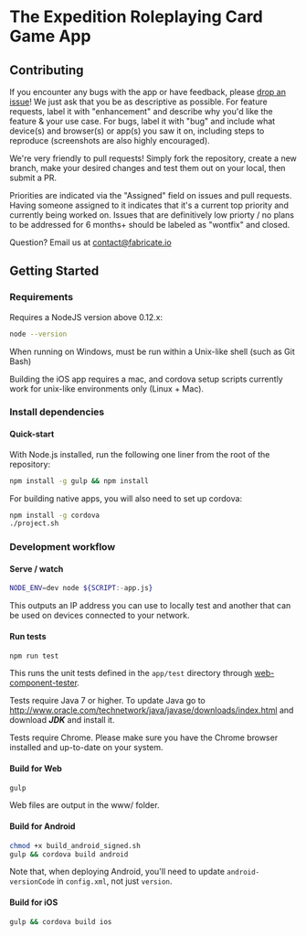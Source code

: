 # The Expedition Roleplaying Card Game App

## Contributing

If you encounter any bugs with the app or have feedback, please [drop an issue](https://github.com/Fabricate-IO/expedition-app/issues/new)! We just ask that you be as descriptive as possible. For feature requests, label it with "enhancement" and describe why you'd like the feature & your use case. For bugs, label it with "bug" and include what device(s) and browser(s) or app(s) you saw it on, including steps to reproduce (screenshots are also highly encouraged).

We're very friendly to pull requests! Simply fork the repository, create a new branch, make your desired changes and test them out on your local, then submit a PR.

Priorities are indicated via the "Assigned" field on issues and pull requests. Having someone assigned to it indicates that it's a current top priority and currently being worked on. Issues that are definitively low priorty / no plans to be addressed for 6 months+ should be labeled as "wontfix" and closed.

Question? Email us at contact@fabricate.io

## Getting Started

### Requirements

Requires a NodeJS version above 0.12.x:

```sh
node --version
```

When running on Windows, must be run within a Unix-like shell (such as Git Bash)

Building the iOS app requires a mac, and cordova setup scripts currently work for unix-like environments only (Linux + Mac).

### Install dependencies

#### Quick-start

With Node.js installed, run the following one liner from the root of the repository:

```sh
npm install -g gulp && npm install
```

For building native apps, you will also need to set up cordova:

```sh
npm install -g cordova
./project.sh
```

### Development workflow

#### Serve / watch

```sh
NODE_ENV=dev node ${SCRIPT:-app.js}
```

This outputs an IP address you can use to locally test and another that can be used on devices connected to your network.

#### Run tests

```sh
npm run test
```

This runs the unit tests defined in the `app/test` directory through [web-component-tester](https://github.com/Polymer/web-component-tester).

Tests require Java 7 or higher. To update Java go to http://www.oracle.com/technetwork/java/javase/downloads/index.html and download ***JDK*** and install it.

Tests require Chrome. Please make sure you have the Chrome browser installed and up-to-date on your system.

#### Build for Web

```sh
gulp
```

Web files are output in the www/ folder.

#### Build for Android

```sh
chmod +x build_android_signed.sh
gulp && cordova build android
```

Note that, when deploying Android, you'll need to update `android-versionCode` in `config.xml`, not just `version`.

#### Build for iOS

```sh
gulp && cordova build ios
```

